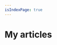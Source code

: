 ```yaml
---
isIndexPage: true
---
```


# My articles

<!-- markdownlint-disable -->
<blog-index startPath="/fr/avis-formations/" />

